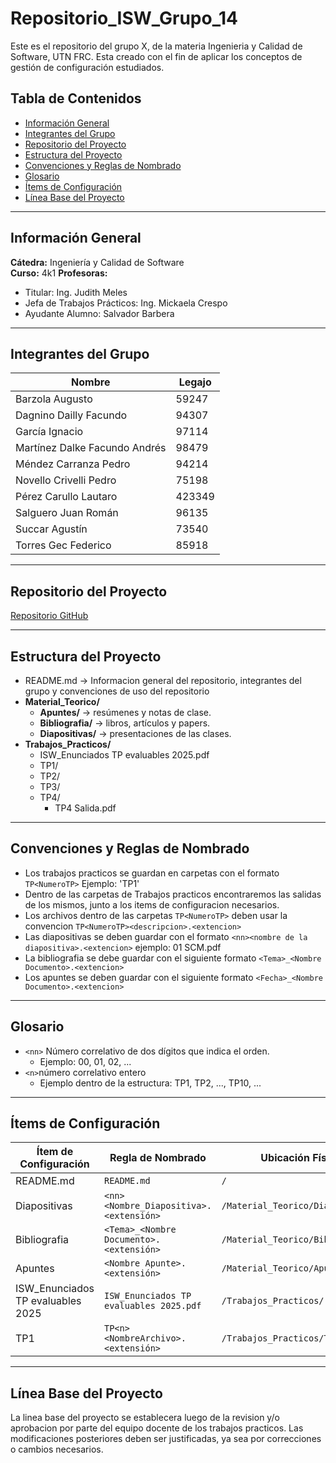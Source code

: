 # Repositorio_ISW_Grupo_14
Este es el repositorio del grupo X, de la materia Ingenieria y Calidad de Software, UTN FRC. Esta creado con el fin de aplicar los conceptos de gestión de configuración estudiados.

## Tabla de Contenidos

- [Información General](#información-general)
- [Integrantes del Grupo](#integrantes-del-grupo)
- [Repositorio del Proyecto](#repositorio-del-proyecto)
- [Estructura del Proyecto](#estructura-del-proyecto)
- [Convenciones y Reglas de Nombrado](#convenciones-y-reglas-de-nombrado)
- [Glosario](#glosario)
- [Ítems de Configuración](#ítems-de-configuración)
- [Línea Base del Proyecto](#línea-base-del-proyecto)


---

## Información General

**Cátedra:** Ingeniería y Calidad de Software  
**Curso:** 4k1 
**Profesoras:**
- Titular: Ing. Judith Meles
- Jefa de Trabajos Prácticos: Ing. Mickaela Crespo
- Ayudante Alumno: Salvador Barbera

---
## Integrantes del Grupo

| Nombre                         | Legajo |
|--------------------------------|--------|
|Barzola Augusto                 | 59247  |
|Dagnino Dailly Facundo          | 94307  |
|García Ignacio                  | 97114  |
|Martínez Dalke Facundo Andrés   | 98479  |
|Méndez Carranza Pedro           | 94214  |
|Novello Crivelli Pedro          | 75198  |
|Pérez Carullo Lautaro           | 423349 |
|Salguero Juan Román             | 96135  |
|Succar Agustín                  | 73540  |
|Torres Gec Federico             | 85918  |

---
## Repositorio del Proyecto

[Repositorio GitHub](https://github.com/facudag/Repositorio_ISW_Grupo_X.git)

---
## Estructura del Proyecto
- README.md -> Informacion general del repositorio, integrantes del grupo y convenciones de uso del repositorio
- **Material_Teorico/**
  - **Apuntes/** -> resúmenes y notas de clase.
  - **Bibliografia/** -> libros, artículos y papers.
  - **Diapositivas/** -> presentaciones de las clases.
- **Trabajos_Practicos/**
  - ISW_Enunciados TP evaluables 2025.pdf
  - TP1/
  - TP2/
  - TP3/
  - TP4/
    - TP4 Salida.pdf


---
## Convenciones y Reglas de Nombrado

- Los trabajos practicos se guardan en carpetas con el formato `TP<NumeroTP>` Ejemplo: 'TP1'
- Dentro de las carpetas de Trabajos practicos encontraremos las salidas de los mismos, junto a los items de configuracion necesarios.
- Los archivos dentro de las carpetas `TP<NumeroTP>` deben usar la convencion `TP<NumeroTP><descripcion>.<extencion>`
- Las diapositivas se deben guardar con el formato `<nn><nombre de la diapositiva>.<extencion>` ejemplo: 01 SCM.pdf
- La bibliografia se debe guardar con el siguiente formato `<Tema>_<Nombre Documento>.<extencion>`
- Los apuntes se deben guardar con el siguiente formato `<Fecha>_<Nombre Documento>.<extencion>`

---

## Glosario

- `<nn>` Número correlativo de dos dígitos que indica el orden.
  - Ejemplo: 00, 01, 02, ...
- `<n>`número correlativo entero
  - Ejemplo dentro de la estructura: TP1, TP2, ..., TP10, ...


---
## Ítems de Configuración

| Ítem de Configuración       | Regla de Nombrado                          | Ubicación Física                   | Tipo de Ítem              |
|-----------------------------|--------------------------------------------|------------------------------------|---------------------------|
| README.md                   | `README.md`                                | `/`                                | Proyecto             |
| Diapositivas                | `<nn><Nombre_Diapositiva>.<extensión>`    | `/Material_Teorico/Diapositivas/`  | Documentación       |
| Bibliografia                | `<Tema>_<Nombre Documento>.<extensión>`    | `/Material_Teorico/Bibliografia/`  | Documentación       |
| Apuntes                     | `<Nombre Apunte>.<extensión>`              | `/Material_Teorico/Apuntes/`       | Documentación       |
| ISW_Enunciados TP evaluables 2025 | `ISW_Enunciados TP evaluables 2025.pdf` | `/Trabajos_Practicos/`             | Proyecto       |
| TP1                         | `TP<n> <NombreArchivo>.<extensión>`          | `/Trabajos_Practicos/TP1/`         | Producto          |


---
## Línea Base del Proyecto
La linea base del proyecto se establecera luego de la revision y/o aprobacion por parte del equipo docente de los trabajos practicos. Las modificaciones posteriores deben ser justificadas, ya sea por correcciones o cambios necesarios.
